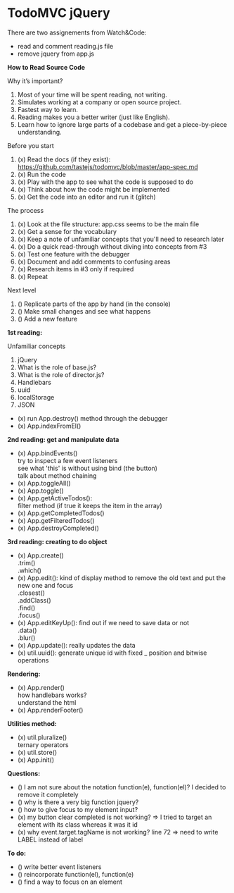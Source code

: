 TodoMVC jQuery
============================

There are two assignements from Watch&Code:
- read and comment reading.js file
- remove jquery from app.js

**How to Read Source Code**

Why it’s important?

1. Most of your time will be spent reading, not writing.
2. Simulates working at a company or open source project.
3. Fastest way to learn.
4. Reading makes you a better writer (just like English).
5. Learn how to ignore large parts of a codebase and get a piece-by-piece understanding.

Before you start
1. (x) Read the docs (if they exist): https://github.com/tastejs/todomvc/blob/master/app-spec.md
2. (x) Run the code
3. (x) Play with the app to see what the code is supposed to do
4. (x) Think about how the code might be implemented
5. (x) Get the code into an editor and run it (glitch)

The process
1. (x) Look at the file structure: app.css seems to be the main file
2. (x) Get a sense for the vocabulary
3. (x) Keep a note of unfamiliar concepts that you'll need to research later
4. (x) Do a quick read-through without diving into concepts from #3
5. (x) Test one feature with the debugger
6. (x) Document and add comments to confusing areas
7. (x) Research items in #3 only if required
8. (x) Repeat

Next level
1. () Replicate parts of the app by hand (in the console)
2. () Make small changes and see what happens
3. () Add a new feature

**1st reading:**  

Unfamiliar concepts
1. jQuery
2. What is the role of base.js?
3. What is the role of director.js?
4. Handlebars
5. uuid
6. localStorage
7. JSON

- (x) run App.destroy() method through the debugger
- (x) App.indexFromEl()

**2nd reading: get and manipulate data**

- (x) App.bindEvents()  
try to inspect a few event listeners  
see what 'this' is without using bind (the button)  
talk about method chaining
- (x) App.toggleAll()
- (x) App.toggle()
- (x) App.getActiveTodos():  
filter method (if true it keeps the item in the array)
- (x) App.getCompletedTodos()
- (x) App.getFilteredTodos()
- (x) App.destroyCompleted()

**3rd reading: creating to do object**

- (x) App.create()  
.trim()  
.which()
- (x) App.edit(): kind of display method to remove the old text and put the new one and focus  
.closest()  
.addClass()  
.find()  
.focus()
- (x) App.editKeyUp(): find out if we need to save data or not  
.data()  
.blur()
- (x) App.update(): really updates the data
- (x) util.uuid(): generate unique id with fixed _ position and bitwise operations

**Rendering:**

- (x) App.render()  
how handlebars works?  
understand the html
- (x) App.renderFooter()

**Utilities method:**

- (x) util.pluralize()  
ternary operators
- (x) util.store()
- (x) App.init()

**Questions:**

- () I am not sure about the notation function(e), function(el)? I decided to remove it completely
- () why is there a very big function jquery?
- () how to give focus to my element input?
- (x) my button clear completed is not working? => I tried to target an element with its class whereas it was it id
- (x) why event.target.tagName is not working? line 72 => need to write LABEL instead of label

**To do:**

- () write better event listeners
- () reincorporate function(el), function(e)
- () find a way to focus on an element